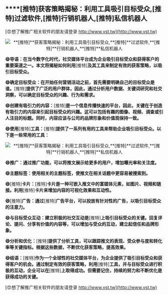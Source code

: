 ## ****[推特]**获客策略揭秘：利用工具吸引目标受众,**[推特]**过滤软件,**[推特]**行销机器人,**[推特]**私信机器人**

[😍想了解推广相关软件的朋友请登录 http://www.vst.tw](http://www.vst.tw)

 <center><img src="https://vst.tw/MP4/tuiguang/png/8.png" alt="**[推特]**获客策略揭秘：利用工具吸引目标受众,**[推特]**过滤软件,**[推特]**行销机器人,**[推特]**私信机器人"></center>

**😄导语：在当今数字化时代，社交媒体平台成为企业吸引目标受众和获得客户的重要渠道之一。本文将揭秘如何利用**[推特]**及其工具来制定有效的获客策略，以吸引目标受众。**

**😄确定目标受众：在开始任何营销活动之前，首先需要明确自己的目标受众是谁。**[推特]**提供了广泛的用户群体，因此，通过分析用户数据、关键词研究和社交洞察，可以确定目标受众的兴趣、行为和需求。**

**😄创建有吸引力的内容：**[推特]**是一个信息传播快速的平台，因此，关键在于创造有吸引力的内容来引起目标受众的兴趣。这可以包括有趣的图像、视频、调查或引人注目的标题。同时，内容应该与公司的品牌形象和价值观保持一致。**

**😄使用**[推特]**工具：**[推特]**提供了一系列有用的工具来帮助企业吸引目标受众。以下是一些常用的工具：**

 <center><img src="https://vst.tw/MP4/tuiguang/png/7.png" alt="**[推特]**获客策略揭秘：利用工具吸引目标受众,**[推特]**过滤软件,**[推特]**行销机器人,**[推特]**私信机器人"></center>

**😄推广：通过推广功能，可以将推文展示给更多的用户，增加曝光率和关注度。**

**😄主题标签：使用相关的主题标签，使推文在相关话题中更容易被搜索到。**

**😄**[推特]**卡片：**[推特]**卡片是一种可嵌入推文中的富媒体元素，如图片、视频和链接。利用**[推特]**卡片来增加内容的可视化效果和互动性。**

**😄**[推特]**广告：通过**[推特]**广告平台，可以投放有针对性的广告，以吸引目标受众的注意力。**

**😄与目标受众互动：建立积极的社交互动是**[推特]**上吸引目标受众的关键。回复评论、提问、分享有价值的内容等，可以增加与受众的互动，建立起信任和品牌形象。**

**😄分析和优化：**[推特]**提供了分析工具，可以跟踪推文的表现、受众参与度和转化率等关键指标。根据这些数据，不断优化获客策略，提高效果。**

**😄结语：**[推特]**作为一个全球性的社交媒体平台，为企业提供了吸引目标受众和获得客户的机会。通过制定有效的获客策略，利用**[推特]**工具，并与目标受众进行积极的互动，企业可以在**[推特]**上取得成功。但需要记住，持续的努力和不断优化是获得成功的关键。**

[😍想了解推广相关软件的朋友请登录 http://www.vst.tw](http://www.vst.tw)



